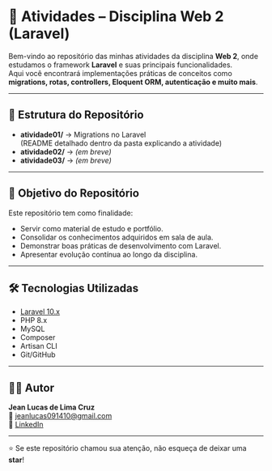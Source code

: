 # 🚀 Atividades – Disciplina Web 2 (Laravel)

Bem-vindo ao repositório das minhas atividades da disciplina **Web 2**, onde estudamos o framework **Laravel** e suas principais funcionalidades.  
Aqui você encontrará implementações práticas de conceitos como **migrations, rotas, controllers, Eloquent ORM, autenticação e muito mais**.

---

## 📂 Estrutura do Repositório
- **atividade01/** → Migrations no Laravel  
  (README detalhado dentro da pasta explicando a atividade)
- **atividade02/** → *(em breve)*  
- **atividade03/** → *(em breve)*  

---

## 🎯 Objetivo do Repositório
Este repositório tem como finalidade:
- Servir como material de estudo e portfólio.
- Consolidar os conhecimentos adquiridos em sala de aula.
- Demonstrar boas práticas de desenvolvimento com Laravel.
- Apresentar evolução contínua ao longo da disciplina.

---

## 🛠️ Tecnologias Utilizadas
- [Laravel 10.x](https://laravel.com/)
- PHP 8.x
- MySQL
- Composer
- Artisan CLI
- Git/GitHub

---

## 👨‍💻 Autor
**Jean Lucas de Lima Cruz**  
📧 [jeanlucas091410@gmail.com](mailto:jeanlucas091410@gmail.com)  
🔗 [LinkedIn](https://linkedin.com/in/jean-lucas-de-lima-cruz)  

---

⭐ Se este repositório chamou sua atenção, não esqueça de deixar uma **star**!
